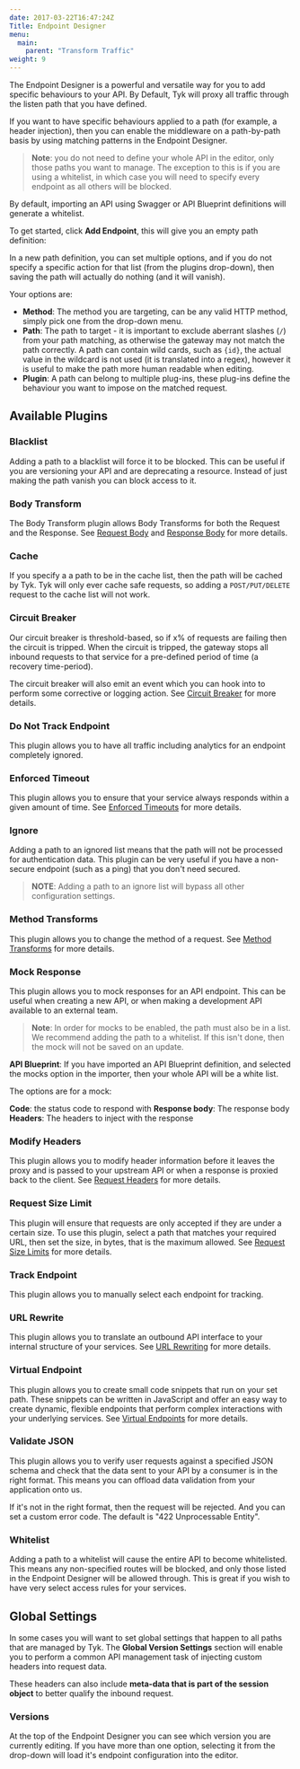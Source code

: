 ```yaml
---
date: 2017-03-22T16:47:24Z
Title: Endpoint Designer
menu:
  main:
    parent: "Transform Traffic"
weight: 9 
---
```




The Endpoint Designer is a powerful and versatile way for you to add specific behaviours to your API. By Default, Tyk will proxy all traffic through the listen path that you have defined.

If you want to have specific behaviours applied to a path (for example, a header injection), then you can enable the middleware on a path-by-path basis by using matching patterns in the Endpoint Designer.

> **Note**: you do not need to define your whole API in the editor, only those paths you want to manage. The exception to this is if you are using a whitelist, in which case you will need to specify every endpoint as all others will be blocked.

By default, importing an API using Swagger or API Blueprint definitions will generate a whitelist.

To get started, click **Add Endpoint**, this will give you an empty path definition:

In a new path definition, you can set multiple options, and if you do not specify a specific action for that list (from the plugins drop-down), then saving the path will actually do nothing (and it will vanish).

Your options are:

* **Method**: The method you are targeting, can be any valid HTTP method, simply pick one from the drop-down menu.
* **Path**: The path to target - it is important to exclude aberrant slashes (`/`) from your path matching, as otherwise the gateway may not match the path correctly. A path can contain wild cards, such as `{id}`, the actual value in the wildcard is not used (it is translated into a regex), however it is useful to make the path more human readable when editing.
* **Plugin**: A path can belong to multiple plug-ins, these plug-ins define the behaviour you want to impose on the matched request.

## <a name="plugins"></a>Available Plugins

### Blacklist

Adding a path to a blacklist will force it to be blocked. This can be useful if you are versioning your API and are deprecating a resource. Instead of just making the path vanish you can block access to it.

### Body Transform

The Body Transform plugin  allows Body Transforms for both the Request and the Response. See [Request Body](/docs/transform-traffic/request-body/) and [Response Body](/docs/transform-traffic/response-body/) for more details.

### Cache

If you specify a a path to be in the cache list, then the path will be cached by Tyk. Tyk will only ever cache safe requests, so adding a `POST/PUT/DELETE` request to the cache list will not work.

### Circuit Breaker

Our circuit breaker is threshold-based, so if x% of requests are failing then the circuit is tripped. When the circuit is tripped, the gateway stops all inbound requests to that service for a pre-defined period of time (a recovery time-period).

The circuit breaker will also emit an event which you can hook into to perform some corrective or logging action. See [Circuit Breaker](/docs/ensure-high-availability/circuit-breakers/) for more details.

### Do Not Track Endpoint

This plugin allows you to have all traffic including analytics for an endpoint completely ignored.

### Enforced Timeout

This plugin allows you to ensure that your service always responds within a given amount of time. See [Enforced Timeouts](/docs/ensure-high-availability/enforced-timeouts/) for more details.

### Ignore

Adding a path to an ignored list means that the path will not be processed for authentication data. This plugin can be very useful if you have a non-secure endpoint (such as a ping) that you don't need secured.

> **NOTE**: Adding a path to an ignore list will bypass all other configuration settings.

### Method Transforms

This plugin allows you to change the method of a request. See [Method Transforms](/docs/transform-traffic/request-method-transform/) for more details.

### Mock Response

This plugin allows you to mock responses for an API endpoint. This can be useful when creating a new API, or when making a development API available to an external team.

> **Note**: In order for mocks to be enabled, the path must also be in a list. We recommend adding the path to a whitelist. If this isn't done, then the mock will not be saved on an update.

**API Blueprint**: If you have imported an API Blueprint definition, and selected the mocks option in the importer, then your whole API will be a white list.

The options are for a mock:

**Code**: the status code to respond with
**Response body**: The response body
**Headers**: The headers to inject with the response

### Modify Headers

This plugin allows you to modify header information before it leaves the proxy and is passed to your upstream API or when a response is proxied back to the client. See [Request Headers](/docs/transform-traffic/request-headers/) for more details.

### Request Size Limit

This plugin will ensure that requests are only accepted if they are under a certain size. To use this plugin, select a path that matches your required URL, then set the size, in bytes, that is the maximum allowed. See [Request Size Limits](/docs/control-limit-traffic/request-size-limits/) for more details.

### Track Endpoint

This plugin allows you to manually select each endpoint for tracking. 

### URL Rewrite

This plugin allows you to translate an outbound API interface to your internal structure of your services. See [URL Rewriting](/docs/transform-traffic/url-rewriting/) for more details.

### Virtual Endpoint

This plugin allows you to create small code snippets that run on your set path. These snippets can be written in JavaScript and offer an easy way to create dynamic, flexible endpoints that perform complex interactions with your underlying services. See [Virtual Endpoints](/docs/compose-apis/virtual-endpoints/) for more details.

### Validate JSON

This plugin allows you to verify user requests against a specified JSON schema and check that the data sent to your API by a consumer is in the right format. This means you can offload data validation from your application onto us.

If it's not in the right format, then the request will be rejected. And you can set a custom error code. The default is "422 Unprocessable Entity".

### Whitelist

Adding a path to a  whitelist will cause the entire API to become whitelisted. This means any non-specified routes will be blocked, and only those listed in the Endpoint Designer will be allowed through. This is great if you wish to have very select access rules for your services.



## <a name="global"></a> Global Settings

In some cases you will want to set global settings that happen to all paths that are managed by Tyk. The **Global Version Settings** section will enable you to perform a common API management task of injecting custom headers into request data.

These headers can also include **meta-data that is part of the session object** to better qualify the inbound request.

### Versions

At the top of the Endpoint Designer you can see which version you are currently editing. If you have more than one option, selecting it from the drop-down will load it's endpoint configuration into the editor.